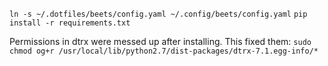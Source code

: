 `ln -s ~/.dotfiles/beets/config.yaml ~/.config/beets/config.yaml`
`pip install -r requirements.txt`

Permissions in dtrx were messed up after installing.
This fixed them: `sudo chmod og+r /usr/local/lib/python2.7/dist-packages/dtrx-7.1.egg-info/*`

